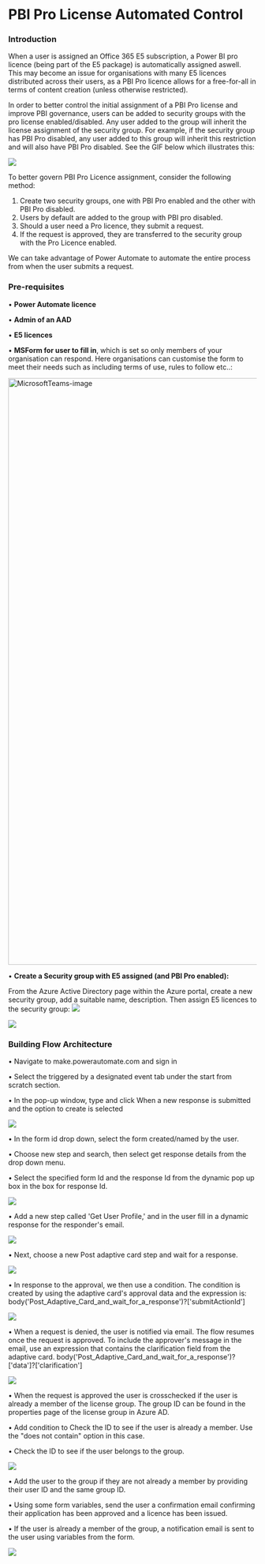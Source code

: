 # PBI Pro License Automated Control
### Introduction
When a user is assigned an Office 365 E5 subscription, a Power BI pro licence (being part of the E5 package) is automatically assigned aswell. This may become an issue for organisations with many E5 licences distributed across their users, as a PBI Pro licence allows for a free-for-all in terms of content creation (unless otherwise restricted). 
 
In order to better control the initial assignment of a PBI Pro license and improve PBI governance, users can be added to security groups with the pro license enabled/disabled. Any user added to the group will inherit the license assignment of the security group. For example, if the security group has PBI Pro disabled, any user added to this group will inherit this restriction and will also have PBI Pro disabled. See the GIF below which illustrates this:       
 
 ![](https://github.com/huzeifah-m/PBI-Pro-License-Automated-Control/blob/main/Images/Demo%20user%20in%20no%20pro%20group.gif)
 
 To better govern PBI Pro Licence assignment, consider the following method:
 1. Create two security groups, one with PBI Pro enabled and the other with PBI Pro disabled.
 2. Users by default are added to the group with PBI pro disabled.
 3. Should a user need a Pro licence, they submit a request.
 4. If the request is approved, they are transferred to the security group with the Pro Licence enabled.

We can take advantage of Power Automate to automate the entire process from when the user submits a request.

### Pre-requisites
•	**Power Automate licence**

•	**Admin of an AAD**

•	**E5 licences**

•	**MSForm for user to fill in**, which is set so only members of your organisation can respond. Here organisations can customise the form to meet their needs such as including terms of use, rules to follow etc..:

<img width="1189" alt="MicrosoftTeams-image" src="https://user-images.githubusercontent.com/99490720/220603003-6d22c454-9882-4a0e-be9d-95c6ed889233.png">

• **Create a Security group with E5 assigned (and PBI Pro enabled):**

From the Azure Active Directory page within the Azure portal, create a new security group, add a suitable name, description. Then assign E5 licences to the security group:
![](https://github.com/huzeifah-m/PBI-Pro-License-Automated-Control/blob/main/Images/creating%20SG.gif) 


![](https://github.com/huzeifah-m/PBI-Pro-License-Automated-Control/blob/main/Images/assign%20licence%20to%20SG.gif)


### Building Flow Architecture
 •	Navigate to make.powerautomate.com and sign in
 
 • Select the triggered by a designated event tab under the start from scratch section.
 
 •	In the pop-up window, type and click When a new response is submitted and the option to create is selected
 
  ![](https://github.com/huzeifah-m/PBI-Pro-License-Automated-Control/blob/main/Images/Create%20new%20flow.gif)
 
 •	In the form id drop down, select the form created/named by the user.
 
 •	Choose new step and search, then select get response details from the drop down menu.
 
 •	Select the specified form Id and the response Id from the dynamic pop up box in the box for response Id.
 
  ![](https://github.com/huzeifah-m/PBI-Pro-License-Automated-Control/blob/main/Images/Get%20response%20ID.gif)
 
 •	Add a new step called 'Get User Profile,' and in the user fill in a dynamic response for the responder's email.
 
 ![](https://github.com/huzeifah-m/PBI-Pro-License-Automated-Control/blob/main/Images/Get%20user%20profile.gif)
 
 •	Next, choose a new Post adaptive card step and wait for a response.
 
  ![](https://github.com/huzeifah-m/PBI-Pro-License-Automated-Control/blob/main/Images/Adaptive%20Card.gif)
 
 •	In response to the approval, we then use a condition. The condition is created by using the adaptive card's approval data and the expression is: body('Post_Adaptive_Card_and_wait_for_a_response')?['submitActionId']
 
 ![](https://github.com/huzeifah-m/PBI-Pro-License-Automated-Control/blob/main/Images/Condition%201.gif)
 
 •	When a request is denied, the user is notified via email. The flow resumes once the request is approved. To include the approver's message in the email, use an expression that contains the clarification field from the adaptive card. body('Post_Adaptive_Card_and_wait_for_a_response')?['data']?['clarification']
 
 ![](https://github.com/huzeifah-m/PBI-Pro-License-Automated-Control/blob/main/Images/Rejected%20Email.gif)
 
 •	When the request is approved the user is crosschecked if the user is already a member of the license group. The group ID can be found in the properties page of the license group in Azure AD.
 
 •	Add condition to Check the ID to see if the user is already a member. Use the "does not contain" option in this case.
 
 •	Check the ID to see if the user belongs to the group.
 
 ![](https://github.com/huzeifah-m/PBI-Pro-License-Automated-Control/blob/main/Images/Check%20group%20membership%20and%20condition%202.gif)
 
 •	Add the user to the group if they are not already a member by providing their user ID and the same group ID.
 
 •	Using some form variables, send the user a confirmation email confirming their application has been approved and a licence has been issued.
 
 •	If the user is already a member of the group, a notification email is sent to the user using variables from the form.
 
 ![](https://github.com/huzeifah-m/PBI-Pro-License-Automated-Control/blob/main/Images/Add%20to%20group%20.gif)
